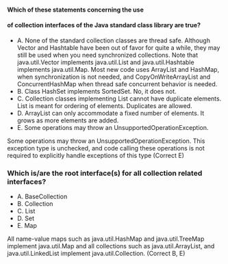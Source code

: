 #### Which of these statements concerning the use
#### of collection interfaces of the Java standard class library are true?

* A. None of the standard collection classes are thread safe.
    Although Vector and Hashtable have been out of favor for quite a while,
    they may still be used when you need synchronized collections. Note that java.util.Vector
    implements java.util.List and java.util.Hashtable implements java.util.Map.
    Most new code uses ArrayList and HashMap, when synchronization is not needed,
    and CopyOnWriteArrayList and ConcurrentHashMap when thread safe concurrent behavior is needed.
* B. Class HashSet implements SortedSet.
    No, it does not.
* C. Collection classes implementing List cannot have duplicate elements.
    List is meant for ordering of elements. Duplicates are allowed.
* D. ArrayList can only accommodate a fixed number of elements.
    It grows as more elements are added.
* E. Some operations may throw an UnsupportedOperationException.

Some operations may throw an UnsupportedOperationException.
This exception type is unchecked, and code calling these operations
is not required to explicitly handle exceptions of this type
(Correct E)

### Which is/are the root interface(s) for all collection related interfaces?

* A. BaseCollection
* B. Collection
* C. List
* D. Set
* E. Map

All name-value maps such as java.util.HashMap and java.util.TreeMap
implement java.util.Map and all collections such as java.util.ArrayList,
and java.util.LinkedList implement java.util.Collection.
(Correct B, E)
